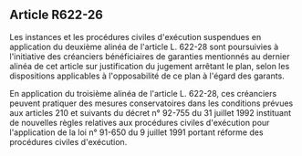 Article R622-26
----
Les instances et les procédures civiles d'exécution suspendues en application du
deuxième alinéa de l'article L. 622-28 sont poursuivies à l'initiative des
créanciers bénéficiaires de garanties mentionnés au dernier alinéa de cet
article sur justification du jugement arrêtant le plan, selon les dispositions
applicables à l'opposabilité de ce plan à l'égard des garants.

En application du troisième alinéa de l'article L. 622-28, ces créanciers
peuvent pratiquer des mesures conservatoires dans les conditions prévues aux
articles 210 et suivants du décret n° 92-755 du 31 juillet 1992 instituant de
nouvelles règles relatives aux procédures civiles d'exécution pour l'application
de la loi n° 91-650 du 9 juillet 1991 portant réforme des procédures civiles
d'exécution.
